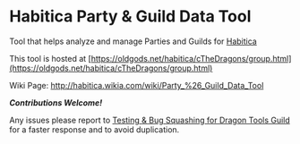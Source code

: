 # Habitica Party & Guild Data Tool
Tool that helps analyze and manage Parties and Guilds for [Habitica](http://www.habitica.com)

This tool is hosted at [https://oldgods.net/habitica/cTheDragons/group.html](https://oldgods.net/habitica/cTheDragons/group.html)

Wiki Page: http://habitica.wikia.com/wiki/Party_%26_Guild_Data_Tool

***Contributions Welcome!***

Any issues please report to  [Testing & Bug Squashing for Dragon Tools Guild](https://habitica.com/#/options/groups/guilds/d9a0ec1e-352b-4697-a5d5-fb45c98fb4a3) for a faster response and to avoid duplication. </p>

